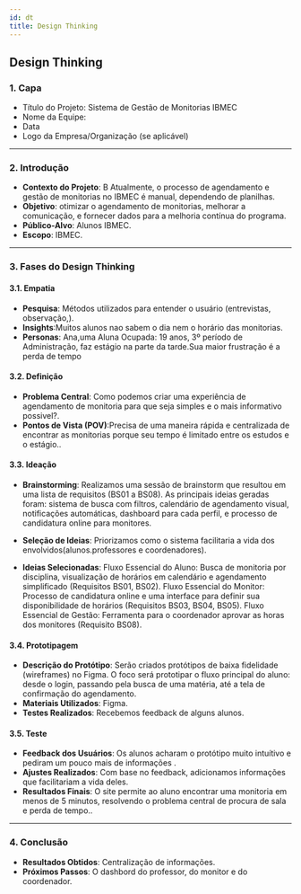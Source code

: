 ```yaml
---
id: dt
title: Design Thinking
---
```


## **Design Thinking**

### **1. Capa**

- Título do Projeto: Sistema de Gestão de Monitorias IBMEC
- Nome da Equipe: 
- Data
- Logo da Empresa/Organização (se aplicável)

---

### **2. Introdução**

- **Contexto do Projeto**: B Atualmente, o processo de agendamento e gestão de monitorias no IBMEC é manual, dependendo de planilhas.
- **Objetivo**: otimizar o agendamento de monitorias, melhorar a comunicação, e fornecer dados para a melhoria contínua do programa.
- **Público-Alvo**: Alunos IBMEC.
- **Escopo**: IBMEC.

---

### **3. Fases do Design Thinking**

#### **3.1. Empatia**

- **Pesquisa**: Métodos utilizados para entender o usuário (entrevistas, observação,).
- **Insights**:Muitos alunos nao sabem o dia nem o horário das monitorias.
- **Personas**: Ana,uma Aluna Ocupada: 19 anos, 3º período de Administração, faz estágio na parte da tarde.Sua maior frustração é a perda de tempo

#### **3.2. Definição**

- **Problema Central**: Como podemos criar uma experiência de agendamento de monitoria para que seja simples e o mais informativo possivel?.
- **Pontos de Vista (POV)**:Precisa de uma maneira rápida e centralizada de encontrar as monitorias porque seu tempo é limitado entre os estudos e o estágio..

#### **3.3. Ideação**

- **Brainstorming**: Realizamos uma sessão de brainstorm que resultou em uma lista de requisitos (BS01 a BS08). As principais ideias geradas foram: sistema de busca com filtros, calendário de agendamento visual, notificações automáticas, dashboard para cada perfil, e processo de candidatura online para monitores.
- **Seleção de Ideias**: Priorizamos como o sistema facilitaria a vida dos envolvidos(alunos.professores e coordenadores).

- **Ideias Selecionadas**: Fluxo Essencial do Aluno: Busca de monitoria por disciplina, visualização de horários em calendário e agendamento simplificado (Requisitos BS01, BS02).
Fluxo Essencial do Monitor: Processo de candidatura online e uma interface para definir sua disponibilidade de horários (Requisitos BS03, BS04, BS05).
Fluxo Essencial de Gestão: Ferramenta para o coordenador aprovar as horas dos monitores (Requisito BS08).

#### **3.4. Prototipagem**

- **Descrição do Protótipo**: Serão criados protótipos de baixa fidelidade (wireframes) no Figma. O foco será prototipar o fluxo principal do aluno: desde o login, passando pela busca de uma matéria, até a tela de confirmação do agendamento.
- **Materiais Utilizados**: Figma.
- **Testes Realizados**: Recebemos feedback de alguns alunos.

#### **3.5. Teste**

- **Feedback dos Usuários**: Os alunos acharam o protótipo muito intuítivo e pediram um pouco mais de informações .
- **Ajustes Realizados**:  Com base no feedback, adicionamos informações que facilitariam a vida deles.
- **Resultados Finais**:  O site  permite ao aluno encontrar uma monitoria em menos de 5 minutos, resolvendo o problema central de procura de sala e perda de tempo..

---

### **4. Conclusão**

- **Resultados Obtidos**: Centralização de informações.
- **Próximos Passos**: O dashbord do professor, do monitor e do coordenador.




